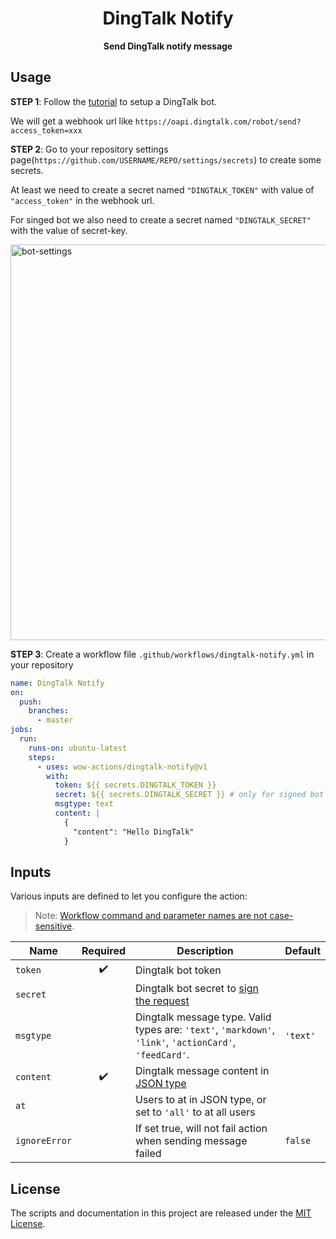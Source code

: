 <h1 align="center">DingTalk Notify</h1>
<p align="center"><strong>Send DingTalk notify message</strong></p>

## Usage

**STEP 1**: Follow the [tutorial](https://developers.dingtalk.com/document/robots/custom-robot-access) to setup a DingTalk bot.

We will get a webhook url like `https://oapi.dingtalk.com/robot/send?access_token=xxx`

**STEP 2**: Go to your repository settings page(`https://github.com/USERNAME/REPO/settings/secrets`) to create some secrets.

At least we need to create a secret named `"DINGTALK_TOKEN"` with value of `"access_token"` in the webhook url.

For singed bot we also need to create a secret named `"DINGTALK_SECRET"` with the value of secret-key.

<img src="https://github.com/wow-actions/dingtalk-notify/blob/master/screenshots/bot-settings.jpg?raw=true" alt="bot-settings" width="633"/>

**STEP 3**: Create a workflow file `.github/workflows/dingtalk-notify.yml` in your repository

```yml
name: DingTalk Notify
on:
  push:
    branches:
      - master
jobs:
  run:
    runs-on: ubuntu-latest
    steps:
      - uses: wow-actions/dingtalk-notify@v1
        with:
          token: ${{ secrets.DINGTALK_TOKEN }}
          secret: ${{ secrets.DINGTALK_SECRET }} # only for signed bot
          msgtype: text
          content: |
            {
              "content": "Hello DingTalk"
            }
```

## Inputs

Various inputs are defined to let you configure the action:

> Note: [Workflow command and parameter names are not case-sensitive](https://docs.github.com/en/free-pro-team@latest/actions/reference/workflow-commands-for-github-actions#about-workflow-commands).

| Name | Required | Description | Default |
| --- | :-: | --- | --- |
| `token` | ✔️ | Dingtalk bot token |  |
| `secret` |  | Dingtalk bot secret to [sign the request](https://developers.dingtalk.com/document/robots/customize-robot-security-settings) |  |
| `msgtype` |  | Dingtalk message type. Valid types are: `'text'`, `'markdown'`, `'link'`, `'actionCard'`, `'feedCard'`. | `'text'` |
| `content` | ✔️ | Dingtalk message content in [JSON type](https://developers.dingtalk.com/document/robots/custom-robot-access) |  |
| `at` |  | Users to at in JSON type, or set to `'all'` to at all users |  |
| `ignoreError` |  | If set true, will not fail action when sending message failed | `false` |

## License

The scripts and documentation in this project are released under the [MIT License](LICENSE).
